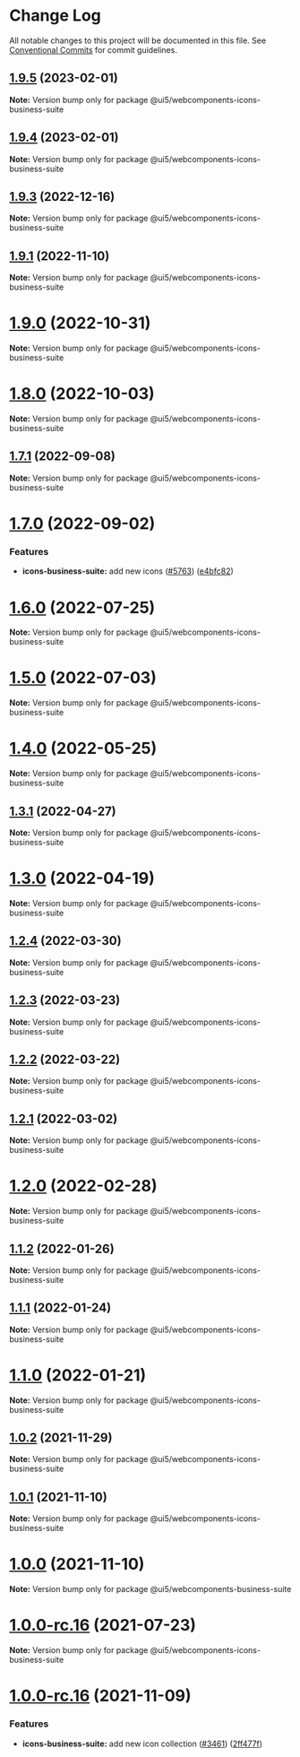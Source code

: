# Change Log

All notable changes to this project will be documented in this file.
See [Conventional Commits](https://conventionalcommits.org) for commit guidelines.

## [1.9.5](https://github.com/SAP/ui5-webcomponents/compare/v1.9.4...v1.9.5) (2023-02-01)

**Note:** Version bump only for package @ui5/webcomponents-icons-business-suite





## [1.9.4](https://github.com/SAP/ui5-webcomponents/compare/v1.9.3...v1.9.4) (2023-02-01)

**Note:** Version bump only for package @ui5/webcomponents-icons-business-suite





## [1.9.3](https://github.com/SAP/ui5-webcomponents/compare/v1.9.2...v1.9.3) (2022-12-16)

**Note:** Version bump only for package @ui5/webcomponents-icons-business-suite





## [1.9.1](https://github.com/SAP/ui5-webcomponents/compare/v1.9.0...v1.9.1) (2022-11-10)

**Note:** Version bump only for package @ui5/webcomponents-icons-business-suite





# [1.9.0](https://github.com/SAP/ui5-webcomponents/compare/v1.8.0...v1.9.0) (2022-10-31)

**Note:** Version bump only for package @ui5/webcomponents-icons-business-suite





# [1.8.0](https://github.com/SAP/ui5-webcomponents/compare/v1.7.1...v1.8.0) (2022-10-03)

**Note:** Version bump only for package @ui5/webcomponents-icons-business-suite





## [1.7.1](https://github.com/SAP/ui5-webcomponents/compare/v1.7.0...v1.7.1) (2022-09-08)

**Note:** Version bump only for package @ui5/webcomponents-icons-business-suite





# [1.7.0](https://github.com/SAP/ui5-webcomponents/compare/v1.6.0...v1.7.0) (2022-09-02)


### Features

* **icons-business-suite:** add new icons ([#5763](https://github.com/SAP/ui5-webcomponents/issues/5763)) ([e4bfc82](https://github.com/SAP/ui5-webcomponents/commit/e4bfc82a555cceb8091f908adb20b9a7a6564800))





# [1.6.0](https://github.com/SAP/ui5-webcomponents/compare/v1.5.0...v1.6.0) (2022-07-25)

**Note:** Version bump only for package @ui5/webcomponents-icons-business-suite





# [1.5.0](https://github.com/SAP/ui5-webcomponents/compare/v1.4.0...v1.5.0) (2022-07-03)

**Note:** Version bump only for package @ui5/webcomponents-icons-business-suite





# [1.4.0](https://github.com/SAP/ui5-webcomponents/compare/v1.3.1...v1.4.0) (2022-05-25)

**Note:** Version bump only for package @ui5/webcomponents-icons-business-suite





## [1.3.1](https://github.com/SAP/ui5-webcomponents/compare/v1.3.0...v1.3.1) (2022-04-27)

**Note:** Version bump only for package @ui5/webcomponents-icons-business-suite





# [1.3.0](https://github.com/SAP/ui5-webcomponents/compare/v1.2.4...v1.3.0) (2022-04-19)

**Note:** Version bump only for package @ui5/webcomponents-icons-business-suite





## [1.2.4](https://github.com/SAP/ui5-webcomponents/compare/v1.2.3...v1.2.4) (2022-03-30)

**Note:** Version bump only for package @ui5/webcomponents-icons-business-suite





## [1.2.3](https://github.com/SAP/ui5-webcomponents/compare/v1.2.2...v1.2.3) (2022-03-23)

**Note:** Version bump only for package @ui5/webcomponents-icons-business-suite





## [1.2.2](https://github.com/SAP/ui5-webcomponents/compare/v1.2.1...v1.2.2) (2022-03-22)

**Note:** Version bump only for package @ui5/webcomponents-icons-business-suite





## [1.2.1](https://github.com/SAP/ui5-webcomponents/compare/v1.2.0...v1.2.1) (2022-03-02)

**Note:** Version bump only for package @ui5/webcomponents-icons-business-suite





# [1.2.0](https://github.com/SAP/ui5-webcomponents/compare/v1.1.2...v1.2.0) (2022-02-28)

**Note:** Version bump only for package @ui5/webcomponents-icons-business-suite





## [1.1.2](https://github.com/SAP/ui5-webcomponents/compare/v1.1.1...v1.1.2) (2022-01-26)

**Note:** Version bump only for package @ui5/webcomponents-icons-business-suite





## [1.1.1](https://github.com/SAP/ui5-webcomponents/compare/v1.1.0...v1.1.1) (2022-01-24)

**Note:** Version bump only for package @ui5/webcomponents-icons-business-suite





# [1.1.0](https://github.com/SAP/ui5-webcomponents/compare/v1.0.2...v1.1.0) (2022-01-21)

**Note:** Version bump only for package @ui5/webcomponents-icons-business-suite





## [1.0.2](https://github.com/SAP/ui5-webcomponents/compare/v1.0.1...v1.0.2) (2021-11-29)

**Note:** Version bump only for package @ui5/webcomponents-icons-business-suite





## [1.0.1](https://github.com/SAP/ui5-webcomponents/compare/v1.0.0...v1.0.1) (2021-11-10)

**Note:** Version bump only for package @ui5/webcomponents-icons-business-suite





# [1.0.0](https://github.com/SAP/ui5-webcomponents/compare/v1.0.0-rc.16...v1.0.0) (2021-11-10)


**Note:** Version bump only for package @ui5/webcomponents-business-suite





# [1.0.0-rc.16](https://github.com/SAP/ui5-webcomponents/compare/v1.0.0-rc.15...v1.0.0-rc.16) (2021-07-23)


**Note:** Version bump only for package @ui5/webcomponents-icons-business-suite

# [1.0.0-rc.16](https://github.com/SAP/ui5-webcomponents/compare/v1.0.0-rc.14...v1.0.0-rc.15) (2021-11-09)


### Features

* **icons-business-suite:** add new icon collection ([#3461](https://github.com/SAP/ui5-webcomponents/issues/3461)) ([2ff477f](https://github.com/SAP/ui5-webcomponents/commit/2ff477f))
